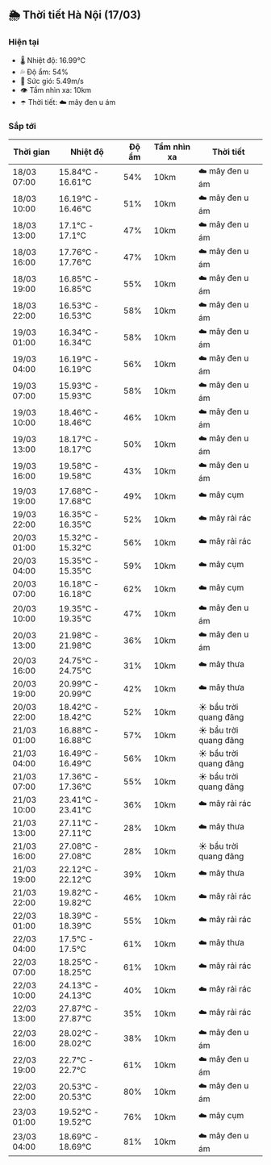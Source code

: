 ## 🌦️ Thời tiết Hà Nội (17/03)

### Hiện tại

- 🌡️ Nhiệt độ: 16.99℃
- 💦 Độ ẩm: 54%
- 💨 Sức gió: 5.49m/s
- 👁️ Tầm nhìn xa: 10km
- ☂️ Thời tiết: ☁️ mây đen u ám

### Sắp tới

| Thời gian | Nhiệt độ | Độ ẩm | Tầm nhìn xa | Thời tiết |
| --- | --- | --- | --- | --- |
| 18/03 07:00 | 15.84℃ - 16.61℃ | 54% | 10km | ☁️ mây đen u ám |
| 18/03 10:00 | 16.19℃ - 16.46℃ | 51% | 10km | ☁️ mây đen u ám |
| 18/03 13:00 | 17.1℃ - 17.1℃ | 47% | 10km | ☁️ mây đen u ám |
| 18/03 16:00 | 17.76℃ - 17.76℃ | 47% | 10km | ☁️ mây đen u ám |
| 18/03 19:00 | 16.85℃ - 16.85℃ | 55% | 10km | ☁️ mây đen u ám |
| 18/03 22:00 | 16.53℃ - 16.53℃ | 58% | 10km | ☁️ mây đen u ám |
| 19/03 01:00 | 16.34℃ - 16.34℃ | 58% | 10km | ☁️ mây đen u ám |
| 19/03 04:00 | 16.19℃ - 16.19℃ | 56% | 10km | ☁️ mây đen u ám |
| 19/03 07:00 | 15.93℃ - 15.93℃ | 58% | 10km | ☁️ mây đen u ám |
| 19/03 10:00 | 18.46℃ - 18.46℃ | 46% | 10km | ☁️ mây đen u ám |
| 19/03 13:00 | 18.17℃ - 18.17℃ | 50% | 10km | ☁️ mây đen u ám |
| 19/03 16:00 | 19.58℃ - 19.58℃ | 43% | 10km | ☁️ mây đen u ám |
| 19/03 19:00 | 17.68℃ - 17.68℃ | 49% | 10km | ☁️ mây cụm |
| 19/03 22:00 | 16.35℃ - 16.35℃ | 52% | 10km | ☁️ mây rải rác |
| 20/03 01:00 | 15.32℃ - 15.32℃ | 56% | 10km | ☁️ mây rải rác |
| 20/03 04:00 | 15.35℃ - 15.35℃ | 59% | 10km | ☁️ mây cụm |
| 20/03 07:00 | 16.18℃ - 16.18℃ | 62% | 10km | ☁️ mây cụm |
| 20/03 10:00 | 19.35℃ - 19.35℃ | 47% | 10km | ☁️ mây đen u ám |
| 20/03 13:00 | 21.98℃ - 21.98℃ | 36% | 10km | ☁️ mây đen u ám |
| 20/03 16:00 | 24.75℃ - 24.75℃ | 31% | 10km | ☁️ mây thưa |
| 20/03 19:00 | 20.99℃ - 20.99℃ | 42% | 10km | ☁️ mây thưa |
| 20/03 22:00 | 18.42℃ - 18.42℃ | 52% | 10km | ☀️ bầu trời quang đãng |
| 21/03 01:00 | 16.88℃ - 16.88℃ | 57% | 10km | ☀️ bầu trời quang đãng |
| 21/03 04:00 | 16.49℃ - 16.49℃ | 56% | 10km | ☀️ bầu trời quang đãng |
| 21/03 07:00 | 17.36℃ - 17.36℃ | 55% | 10km | ☀️ bầu trời quang đãng |
| 21/03 10:00 | 23.41℃ - 23.41℃ | 36% | 10km | ☁️ mây rải rác |
| 21/03 13:00 | 27.11℃ - 27.11℃ | 28% | 10km | ☁️ mây thưa |
| 21/03 16:00 | 27.08℃ - 27.08℃ | 28% | 10km | ☀️ bầu trời quang đãng |
| 21/03 19:00 | 22.12℃ - 22.12℃ | 39% | 10km | ☁️ mây thưa |
| 21/03 22:00 | 19.82℃ - 19.82℃ | 46% | 10km | ☁️ mây rải rác |
| 22/03 01:00 | 18.39℃ - 18.39℃ | 55% | 10km | ☁️ mây rải rác |
| 22/03 04:00 | 17.5℃ - 17.5℃ | 61% | 10km | ☁️ mây thưa |
| 22/03 07:00 | 18.25℃ - 18.25℃ | 61% | 10km | ☁️ mây rải rác |
| 22/03 10:00 | 24.13℃ - 24.13℃ | 40% | 10km | ☁️ mây rải rác |
| 22/03 13:00 | 27.87℃ - 27.87℃ | 35% | 10km | ☁️ mây rải rác |
| 22/03 16:00 | 28.02℃ - 28.02℃ | 38% | 10km | ☁️ mây đen u ám |
| 22/03 19:00 | 22.7℃ - 22.7℃ | 61% | 10km | ☁️ mây đen u ám |
| 22/03 22:00 | 20.53℃ - 20.53℃ | 80% | 10km | ☁️ mây đen u ám |
| 23/03 01:00 | 19.52℃ - 19.52℃ | 76% | 10km | ☁️ mây cụm |
| 23/03 04:00 | 18.69℃ - 18.69℃ | 81% | 10km | ☁️ mây đen u ám |
